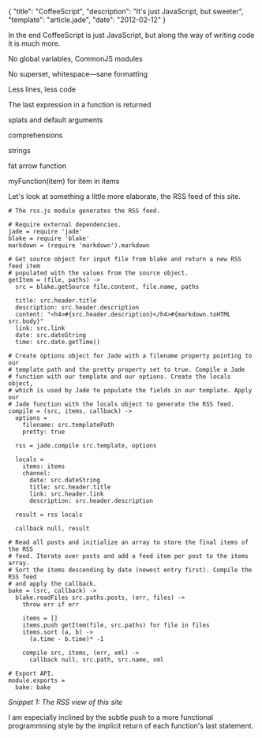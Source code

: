 {
  "title": "CoffeeScript",
  "description": "It's just JavaScript, but sweeter",
  "template": "article.jade",
  "date": "2012-02-12"
}

In the end CoffeeScript is just JavaScript, but along the way of writing code it is much more.

No global variables, CommonJS modules

No superset, whitespace—sane formatting

Less lines, less code

The last expression in a function is returned

splats and default arguments

comprehensions

strings

fat arrow function

myFunction(item) for item in items

Let's look at something a little more elaborate, the RSS feed of this site.

	# The rss.js module generates the RSS feed.

	# Require external dependencies.
	jade = require 'jade'
	blake = require 'blake'
	markdown = (require 'markdown').markdown

	# Get source object for input file from blake and return a new RSS feed item
	# populated with the values from the source object. 
	getItem = (file, paths) ->
	  src = blake.getSource file.content, file.name, paths

	  title: src.header.title
	  description: src.header.description
	  content: "<h4>#{src.header.description}</h4>#{markdown.toHTML src.body}"
	  link: src.link
	  date: src.dateString
	  time: src.date.getTime()

	# Create options object for Jade with a filename property pointing to our
	# template path and the pretty property set to true. Compile a Jade
	# function with our template and our options. Create the locals object,
	# which is used by Jade to populate the fields in our template. Apply our
	# Jade function with the locals object to generate the RSS feed.
	compile = (src, items, callback) ->
	  options =
		filename: src.templatePath
		pretty: true

	  rss = jade.compile src.template, options

	  locals = 
		items: items
		channel: 
		  date: src.dateString
		  title: src.header.title
		  link: src.header.link
		  description: src.header.description

	  result = rss locals

	  callback null, result

	# Read all posts and initialize an array to store the final items of the RSS
	# feed. Iterate over posts and add a feed item per post to the items array.
	# Sort the items descending by date (newest entry first). Compile the RSS feed
	# and apply the callback.
	bake = (src, callback) ->
	  blake.readFiles src.paths.posts, (err, files) ->
		throw err if err
		
		items = []
		items.push getItem(file, src.paths) for file in files
		items.sort (a, b) ->
		  (a.time - b.time)* -1

		compile src, items, (err, xml) ->
		  callback null, src.path, src.name, xml

	# Export API.
	module.exports = 
	  bake: bake

*Snippet 1: The RSS view of this site*

I am especially inclined by the subtle push to a more functional programmning style by the implicit return of each function's last statement.
